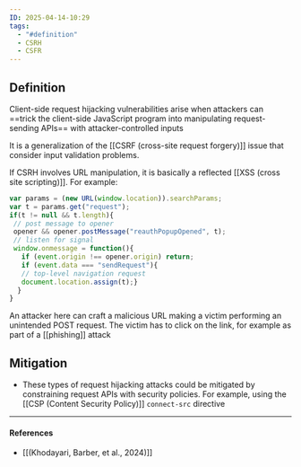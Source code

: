 ```yaml
---
ID: 2025-04-14-10:29
tags:
  - "#definition"
  - CSRH
  - CSFR
---
```

## Definition

Client-side request hijacking vulnerabilities arise when attackers can ==trick the client-side JavaScript program into manipulating request-sending APIs== with attacker-controlled inputs

It is a generalization of the [[CSRF (cross-site request forgery)]] issue that consider input validation problems.

If CSRH involves URL manipulation, it is basically a reflected [[XSS (cross site scripting)]]. For example:

```js
var params = (new URL(window.location)).searchParams;
var t = params.get("request");
if(t != null && t.length){
 // post message to opener
 opener && opener.postMessage("reauthPopupOpened", t);
 // listen for signal
 window.onmessage = function(){
   if (event.origin !== opener.origin) return;
   if (event.data === "sendRequest"){
   // top-level navigation request
   document.location.assign(t);}
  }
}
```

An attacker here can craft a malicious URL making a victim performing an unintended POST request. The victim has to click on the link, for example as part of a [[phishing]] attack

## Mitigation

- These types of request hijacking attacks could be mitigated by constraining request APIs with security policies. For example, using the [[CSP (Content Security Policy)]] `connect-src` directive

---
#### References
- [[(Khodayari, Barber, et al., 2024)]]
